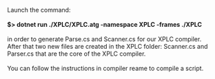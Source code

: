 Launch the command:
<br/>
<br/>
<b>
$> dotnet run ./XPLC/XPLC.atg -namespace XPLC -frames ./XPLC
</b>
<br/>
<br/>
 in order to generate Parse.cs and Scanner.cs for our XPLC compiler.
<br/>
After that two new files are created in the XPLC folder: Scanner.cs and Parser.cs that are the core of the XPLC compiler.
<br/>
<br/>
You can follow the instructions in compiler reame to compile a script.
<br/>
